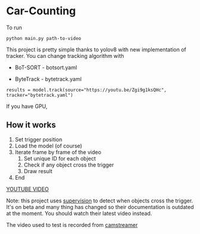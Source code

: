 # Car-Counting

To run

``python main.py path-to-video``

This project is pretty simple thanks to yolov8 with new implementation of tracker.
You can change tracking algorithm with

* BoT-SORT - botsort.yaml

* ByteTrack - bytetrack.yaml

``results = model.track(source="https://youtu.be/Zgi9g1ksQHc", tracker="bytetrack.yaml")``

If you have GPU, 

## How it works
1. Set trigger position
2. Load the model (of course)
3. Iterate frame by frame of the video
    1. Set unique ID for each object
    2. Check if any object cross the trigger
    3. Draw result
4. End

[YOUTUBE VIDEO](https://youtu.be/bf5nmbEaXhU)

Note: this project uses [supervision](https://github.com/roboflow/supervision) to detect when objects cross the trigger.
It's on beta and many thing has changed so their documentation is outdated at the moment. You should watch their latest video instead.

The video used to test is recorded from [camstreamer](https://camstreamer.com/live/stream/27159-4-corners-camera-downtown)
